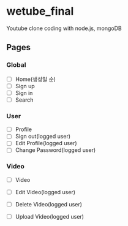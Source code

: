 # wetube_final
Youtube clone coding with node.js, mongoDB

## Pages
### Global
- [ ] Home(생성일 순)
- [ ] Sign up
- [ ] Sign in
- [ ] Search
### User
- [ ] Profile
- [ ] Sign out(logged user)
- [ ] Edit Profile(logged user)
- [ ] Change Password(logged user)
### Video
- [ ] Video
- [ ] Edit Video(logged user)
- [ ] Delete Video(logged user)
- [ ] Upload Video(logged user)


